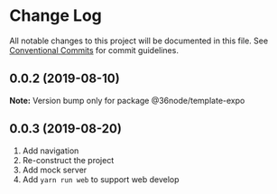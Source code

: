 # Change Log

All notable changes to this project will be documented in this file.
See [Conventional Commits](https://conventionalcommits.org) for commit guidelines.

## 0.0.2 (2019-08-10)

**Note:** Version bump only for package @36node/template-expo

## 0.0.3 (2019-08-20)

1. Add navigation
2. Re-construct the project
3. Add mock server
4. Add `yarn run web` to support web develop